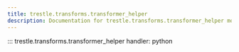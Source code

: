 ```yaml
---
title: trestle.transforms.transformer_helper
description: Documentation for trestle.transforms.transformer_helper module
---
```


::: trestle.transforms.transformer_helper
handler: python

